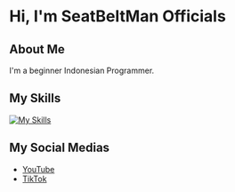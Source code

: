 # Hi, I'm SeatBeltMan Officials
## About Me
I'm a beginner Indonesian Programmer.
## My Skills
[![My Skills](https://skillicons.dev/icons?i=python,html,css,js)](https://skillicons.dev)
## My Social Medias
- [YouTube](https://youtube.com/@SeatBeltMan.Officials)
- [TikTok](https://www.youtube.com/@seatbeltman_officials)
